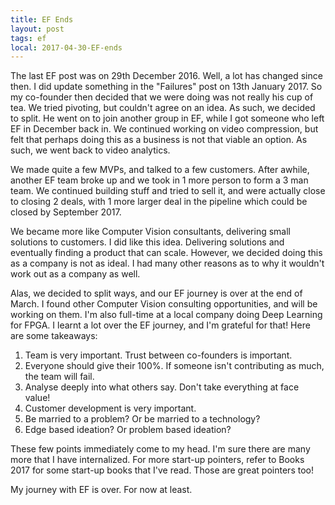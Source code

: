 ```yaml
---
title: EF Ends 
layout: post
tags: ef
local: 2017-04-30-EF-ends
---
```


The last EF post was on 29th December 2016. Well, a lot has changed since then.
I did update something in the "Failures" post on 13th January 2017. So my
co-founder then decided that we were doing was not really his cup of tea. We
tried pivoting, but couldn't agree on an idea. As such, we decided to split. He
went on to join another group in EF, while I got someone who left EF in December
back in. We continued working on video compression, but felt that perhaps doing
this as a business is not that viable an option. As such, we went back to video
analytics.

We made quite a few MVPs, and talked to a few customers. After awhile, another
EF team broke up and we took in 1 more person to form a 3 man team. We continued
building stuff and tried to sell it, and were actually close to closing 2
deals, with 1 more larger deal in the pipeline which could be closed by
September 2017. 

We became more like Computer Vision consultants, delivering small solutions to
customers. I did like this idea. Delivering solutions and eventually finding a
product that can scale. However, we decided doing this as a company is not as
ideal. I had many other reasons as to why it wouldn't work out as a company as
well.

Alas, we decided to split ways, and our EF journey is over at the end of March.
I found other Computer Vision consulting opportunities, and will be working on
them. I'm also full-time at a local company doing Deep Learning for FPGA. I
learnt a lot over the EF journey, and I'm grateful for that! Here are some
takeaways:

1. Team is very important. Trust between co-founders is important.
2. Everyone should give their 100%. If someone isn't contributing as much, the
   team will fail.
3. Analyse deeply into what others say. Don't take everything at face value!
4. Customer development is very important.
5. Be married to a problem? Or be married to a technology?
6. Edge based ideation? Or problem based ideation?

These few points immediately come to my head. I'm sure there are many more that
I have internalized. For more start-up pointers, refer to Books 2017 for some
start-up books that I've read. Those are great pointers too!

My journey with EF is over. For now at least.



